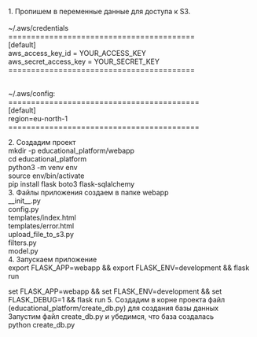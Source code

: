 <p>1. Пропишем в переменные данные для доступа к S3. <br><br>
~/.aws/credentials <br>
=========================================<br>
[default]<br>
aws_access_key_id = YOUR_ACCESS_KEY<br>
aws_secret_access_key = YOUR_SECRET_KEY<br>
=========================================<br><br>

 <p>~/.aws/config:<br>
==========================================<br>
[default]<br>
region=eu-north-1<br>
==========================================<br>
</p>
2. Создадим проект<br>
mkdir -p educational_platform/webapp<br>
cd educational_platform<br>
python3 -m venv env<br>
source env/bin/activate<br>
pip install flask boto3 flask-sqlalchemy<br>
3. Файлы приложения создаем в папке webapp<br>
__init__.py<br>
config.py<br>
templates/index.html<br>
templates/error.html<br>
upload_file_to_s3.py<br>
filters.py<br>
model.py<br>
4. Запускаем приложение<br>
export FLASK_APP=webapp && export FLASK_ENV=development && flask run</p>
set FLASK_APP=webapp && set FLASK_ENV=development && set FLASK_DEBUG=1 && flask run
5. Создадим в корне проекта файл (educational_platform/create_db.py) для создания базы данных<br>
Запустим файл create_db.py и убедимся, что база создалась<br>
python create_db.py<br>

